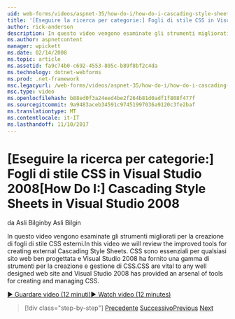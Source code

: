 ```yaml
---
uid: web-forms/videos/aspnet-35/how-do-i/how-do-i-cascading-style-sheets-in-visual-studio-2008
title: '[Eseguire la ricerca per categorie:] Fogli di stile CSS in Visual Studio 2008 | Documenti Microsoft'
author: rick-anderson
description: In questo video vengono esaminate gli strumenti migliorati per la creazione di fogli di stile CSS esterni. CSS sono fondamentali per qualsiasi sito web ben progettata e 2 di Visual Studio...
ms.author: aspnetcontent
manager: wpickett
ms.date: 02/14/2008
ms.topic: article
ms.assetid: fa9c74b0-c692-4553-805c-b89f8bf2c4da
ms.technology: dotnet-webforms
ms.prod: .net-framework
msc.legacyurl: /web-forms/videos/aspnet-35/how-do-i/how-do-i-cascading-style-sheets-in-visual-studio-2008
msc.type: video
ms.openlocfilehash: b88ed0f3a24eed4be2f264b81d0adf1f808f477f
ms.sourcegitcommit: 9a9483aceb34591c97451997036a9120c3fe2baf
ms.translationtype: MT
ms.contentlocale: it-IT
ms.lasthandoff: 11/10/2017
---
```

<a name="how-do-i-cascading-style-sheets-in-visual-studio-2008"></a><span data-ttu-id="7950a-104">[Eseguire la ricerca per categorie:] Fogli di stile CSS in Visual Studio 2008</span><span class="sxs-lookup"><span data-stu-id="7950a-104">[How Do I:] Cascading Style Sheets in Visual Studio 2008</span></span>
====================
<span data-ttu-id="7950a-105">da Asli Bilgin</span><span class="sxs-lookup"><span data-stu-id="7950a-105">by Asli Bilgin</span></span>

<span data-ttu-id="7950a-106">In questo video vengono esaminate gli strumenti migliorati per la creazione di fogli di stile CSS esterni.</span><span class="sxs-lookup"><span data-stu-id="7950a-106">In this video we will review the improved tools for creating external Cascading Style Sheets.</span></span> <span data-ttu-id="7950a-107">CSS sono essenziali per qualsiasi sito web ben progettata e Visual Studio 2008 ha fornito una gamma di strumenti per la creazione e gestione di CSS.</span><span class="sxs-lookup"><span data-stu-id="7950a-107">CSS are vital to any well designed web site and Visual Studio 2008 has provided an arsenal of tools for creating and managing CSS.</span></span>

[<span data-ttu-id="7950a-108">&#9654; Guardare video (12 minuti)</span><span class="sxs-lookup"><span data-stu-id="7950a-108">&#9654; Watch video (12 minutes)</span></span>](https://channel9.msdn.com/Blogs/ASP-NET-Site-Videos/how-do-i-cascading-style-sheets-in-visual-studio-2008)

>[!div class="step-by-step"]
<span data-ttu-id="7950a-109">[Precedente](how-do-i-create-nested-master-page-in-visual-studio-2008.md)
[Successivo](how-do-i-working-with-visual-studio-2008-net-framework.md)</span><span class="sxs-lookup"><span data-stu-id="7950a-109">[Previous](how-do-i-create-nested-master-page-in-visual-studio-2008.md)
[Next](how-do-i-working-with-visual-studio-2008-net-framework.md)</span></span>

